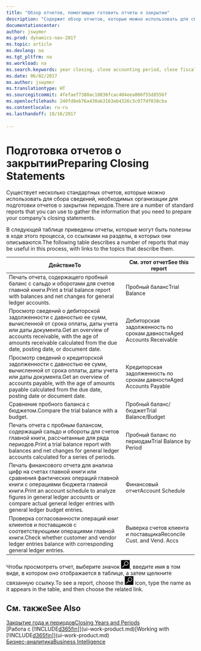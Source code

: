 ```yaml
---
title: "Обзор отчетов, помогающих готовить отчеты о закрытии"
description: "Содержит обзор отчетов, которые можно использовать для сбора информации для подготовки отчетов о закрытии при закрытии финансового года организацией."
documentationcenter: 
author: jswymer
ms.prod: dynamics-nav-2017
ms.topic: article
ms.devlang: na
ms.tgt_pltfrm: na
ms.workload: na
ms.search.keywords: year closing, close accounting period, close fiscal year, aging, creditor payments, vendor payments, assets, liabilities, equity, analysis, reporting, financial report, business intelligence, BI, Power Bi, KPI
ms.date: 06/02/2017
ms.author: jswymer
ms.translationtype: HT
ms.sourcegitcommit: 4fefaef7380ac10836fcac404eea006f55d8556f
ms.openlocfilehash: 240fd8eb76a430ab3163ab4326c3c077df838cba
ms.contentlocale: ru-ru
ms.lasthandoff: 10/16/2017

---
```

# <a name="preparing-closing-statements"></a><span data-ttu-id="d358e-103">Подготовка отчетов о закрытии</span><span class="sxs-lookup"><span data-stu-id="d358e-103">Preparing Closing Statements</span></span>
<span data-ttu-id="d358e-104">Существует несколько стандартных отчетов, которые можно использовать для сбора сведений, необходимых организации для подготовки отчетов о закрытии периодов.</span><span class="sxs-lookup"><span data-stu-id="d358e-104">There are a number of standard reports that you can use to gather the information that you need to prepare your company's closing statements.</span></span>

<span data-ttu-id="d358e-105">В следующей таблице приведены отчеты, которые могут быть полезны в ходе этого процесса, со ссылками на разделы, в которых они описываются.</span><span class="sxs-lookup"><span data-stu-id="d358e-105">The following table describes a number of reports that may be useful in this process, with links to the topics that describe them.</span></span>

| <span data-ttu-id="d358e-106">Действие</span><span class="sxs-lookup"><span data-stu-id="d358e-106">To</span></span> | <span data-ttu-id="d358e-107">См. этот отчет</span><span class="sxs-lookup"><span data-stu-id="d358e-107">See this report</span></span> |
| --- | --- |
| <span data-ttu-id="d358e-108">Печать отчета, содержащего пробный баланс с сальдо и оборотами для счетов главной книги.</span><span class="sxs-lookup"><span data-stu-id="d358e-108">Print a trial balance report with balances and net changes for general ledger accounts.</span></span> |<span data-ttu-id="d358e-109">Пробный баланс</span><span class="sxs-lookup"><span data-stu-id="d358e-109">Trial Balance</span></span> |
| <span data-ttu-id="d358e-110">Просмотр сведений о дебиторской задолженности с давностью ее сумм, вычисленной от срока оплаты, даты учета или даты документа.</span><span class="sxs-lookup"><span data-stu-id="d358e-110">Get an overview of accounts receivable, with the age of amounts receivable calculated from the due date, posting date, or document date.</span></span> |<span data-ttu-id="d358e-111">Дебиторская задолженность по срокам давности</span><span class="sxs-lookup"><span data-stu-id="d358e-111">Aged Accounts Receivable</span></span> |
| <span data-ttu-id="d358e-112">Просмотр сведений о кредиторской задолженности с давностью ее сумм, вычисленной от срока оплаты, даты учета или даты документа.</span><span class="sxs-lookup"><span data-stu-id="d358e-112">Get an overview of accounts payable, with the age of amounts payable calculated from the due date, posting date or document date.</span></span> |<span data-ttu-id="d358e-113">Кредиторская задолженность по срокам давности</span><span class="sxs-lookup"><span data-stu-id="d358e-113">Aged Accounts Payable</span></span> |
| <span data-ttu-id="d358e-114">Сравнение пробного баланса с бюджетом.</span><span class="sxs-lookup"><span data-stu-id="d358e-114">Compare the trial balance with a budget.</span></span> |<span data-ttu-id="d358e-115">Пробный баланс/бюджет</span><span class="sxs-lookup"><span data-stu-id="d358e-115">Trial Balance/Budget</span></span> |
| <span data-ttu-id="d358e-116">Печать отчета с пробным балансом, содержащий сальдо и обороты для счетов главной книги, рассчитанные для ряда периодов.</span><span class="sxs-lookup"><span data-stu-id="d358e-116">Print a trial balance report with balances and net changes for general ledger accounts calculated for a series of periods.</span></span> |<span data-ttu-id="d358e-117">Пробный баланс по периодам</span><span class="sxs-lookup"><span data-stu-id="d358e-117">Trial Balance by Period</span></span> |
| <span data-ttu-id="d358e-118">Печать финансового отчета для анализа цифр на счетах главной книги или сравнения фактических операций главной книги с операциями бюджета главной книги.</span><span class="sxs-lookup"><span data-stu-id="d358e-118">Print an account schedule to analyze figures in general ledger accounts or compare actual general ledger entries with general ledger budget entries.</span></span> |<span data-ttu-id="d358e-119">Финансовый отчет</span><span class="sxs-lookup"><span data-stu-id="d358e-119">Account Schedule</span></span> |
| <span data-ttu-id="d358e-120">Проверка согласованности операций книг клиентов и поставщиков с соответствующими операциями главной книги.</span><span class="sxs-lookup"><span data-stu-id="d358e-120">Check whether customer and vendor ledger entries balance with corresponding general ledger entries.</span></span> |<span data-ttu-id="d358e-121">Выверка счетов клиента и поставщика</span><span class="sxs-lookup"><span data-stu-id="d358e-121">Reconcile Cust. and Vend. Accs</span></span> |

<span data-ttu-id="d358e-122">Чтобы просмотреть отчет, выберите значок ![Поиск страницы или отчета](media/ui-search/search_small.png "Значок поиска страницы или отчета"), введите имя в том виде, в котором оно отображается в таблице, а затем щелкните связанную ссылку.</span><span class="sxs-lookup"><span data-stu-id="d358e-122">To see a report, choose the ![Search for Page or Report](media/ui-search/search_small.png "Search for Page or Report icon") icon, type the name as it appears in the table, and then choose the related link.</span></span>

## <a name="see-also"></a><span data-ttu-id="d358e-123">См. также</span><span class="sxs-lookup"><span data-stu-id="d358e-123">See Also</span></span>
[<span data-ttu-id="d358e-124">Закрытие года и периодов</span><span class="sxs-lookup"><span data-stu-id="d358e-124">Closing Years and Periods</span></span>](year-close-years-periods.md)  
<span data-ttu-id="d358e-125">[Работа с [!INCLUDE[d365fin](includes/d365fin_md.md)]](ui-work-product.md)</span><span class="sxs-lookup"><span data-stu-id="d358e-125">[Working with [!INCLUDE[d365fin](includes/d365fin_md.md)]](ui-work-product.md)</span></span>  
[<span data-ttu-id="d358e-126">Бизнес-аналитика</span><span class="sxs-lookup"><span data-stu-id="d358e-126">Business Intelligence</span></span>](bi.md)


